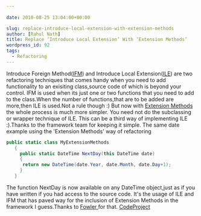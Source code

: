 ```yaml
---
  
date: 2010-08-25 13:04:00+00:00

slug: replace-introduce-local-extension-with-extension-methods
author: [Rahul Nath]
title: Replace ‘Introduce Local Extension’ With ‘Extension Methods’
wordpress_id: 92
tags:
  - Refactoring
---
```


Introduce Foreign Method([IFM](http://www.refactoring.com/catalog/introduceForeignMethod.html)) and Introduce Local Extension([ILE](http://www.refactoring.com/catalog/introduceLocalExtension.html)) are two refactoring techniques that comes handy when you need to add functionality to an exisiting class,source code of which is beyond your control.
IFM is used when its just one or two functions that you need to add to the class.When the number of functions,that are to be added are more,then ILE is used.Not a rule though :)
But now with [Extension Methods](http://msdn.microsoft.com/en-us/library/bb383977.aspx) the whole process is much more simpler.
You need not do the subclassing or wrapper technique of ILE.
This can be a third way of implementing ILE :).Thanks to the framework team for keeping it simple.
The same date example using the 'Extension Methods' way of refactoring

```csharp
public static class MyExtensionMethods
   {
     public static DateTime NextDay(this DateTime date)
     {
      return new DateTime(date.Year, date.Month, date.Day+1);
     }
   }
```

The function NextDay is now available on any DateTime object,just as if you have written if you had access to the source code. It's the usage of ILE and IFM that has paved way for the inclusion of Extension Methods in the framework I guess.Thanks to [Fowler ](http://martinfowler.com/)for that.
[CodeProject](http://anyurl.com)
